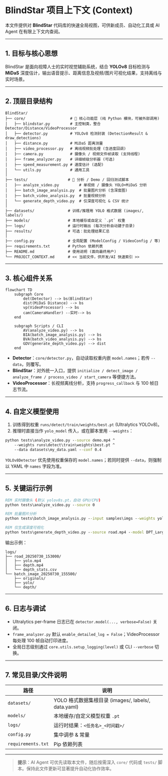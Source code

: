 # BlindStar 项目上下文 (Context)

本文件提供对 **BlindStar** 代码库的快速全局视图，可供新成员、自动化工具或 AI Agent 在有限上下文内查阅。

---

## 1. 目标与核心思想

BlindStar 是面向视障人士的实时视觉辅助系统，结合 **YOLOv8** 目标检测与 **MiDaS** 深度估计，输出语音提示、距离信息及视频/图片可视化结果，支持离线与实时场景。

---

## 2. 顶层目录结构

```
BlindStar/
├── core/                    # 🧠 核心功能层 (纯 Python 模块，可被外部调用)
│   ├── blindstar.py         # 主控制类，整合 Detector/Distance/VideoProcessor
│   ├── detector.py          # YOLOv8 检测封装 (DetectionResult & draw_detections)
│   ├── distance.py          # MiDaS 距离测量
│   ├── video_processor.py   # 离线视频批处理 (含进度回调)
│   ├── camera.py            # 摄像头 / 视频文件帧读取 (支持线程)
│   ├── frame_analyzer.py    # 详细帧级分析器 (可选)
│   ├── speed_measurement.py # 速度估计 (选配)
│   └── utils.py             # 通用工具
│
├── tests/                  # 🎥 分析 / Demo / 回归测试脚本
│   ├── analyze_video.py         # 单视频 / 摄像头 YOLO+MiDaS 分析
│   ├── batch_image_analysis.py  # 批量图片分析 (含深度图)
│   ├── batch_video_analysis.py  # 批量视频分析
│   └── generate_depth_video.py  # 仅深度可视化 & CSV 统计
│
├── datasets/               # 训练/推理用 YOLO 格式数据 (images/, labels/)
├── models/                 # 本地缓存或自定义 `.pt` 权重
├── logs/                   # 运行时输出 (每次分析自动建子目录)
├── results/                # 可选：批处理结果汇总
│
├── config.py               # 全局配置 (ModelConfig / VideoConfig / 等)
├── requirements.txt        # Python 依赖列表
├── README.md               # 使用说明 (面向最终用户)
└── PROJECT_CONTEXT.md      # << 当前文件，供开发/AI 快速索引 >>
```

---

## 3. 核心组件关系

```mermaid
flowchart TD
    subgraph Core
        det(Detector) --> bs(BlindStar)
        dist(MiDaS Distance) --> bs
        vp(VideoProcessor) --> bs
        cam(CameraHandler) --实时--> bs
    end

    subgraph Scripts / CLI
        AV(analyze_video.py) --> bs
        BIA(batch_image_analysis.py) --> bs
        BVA(batch_video_analysis.py) --> bs
        GDV(generate_depth_video.py) --> dist
    end
```

- **Detector**：`core/detector.py`，自动读取权重内嵌 `model.names`；若传 `--data`，则覆写。
- **BlindStar**：对外统一入口，提供 `initialize / detect_image / analyze_frame / process_video / start_camera` 等便捷方法。
- **VideoProcessor**：长视频离线分析，支持 `progress_callback` 与 100 帧日志节流。

---

## 4. 自定义模型使用

1. 训练得到权重 `runs/detect/train/weights/best.pt` (Ultralytics YOLOv8)。
2. 推理时直接当作 `yolo_model` 传入，或在脚本里用 `--weights`：

```cmd
python tests\analyze_video.py --source demo.mp4 ^
    --weights runs\detect\train\weights\best.pt ^
    --data datasets\my_data.yaml --conf 0.4
```

`YOLOv8Detector` 优先使用权重保存的 `model.names`；若同时提供 `--data`，则强制以 YAML 中 `names` 字段为准。

---

## 5. 关键运行示例

```cmd
REM 实时摄像头 (默认 yolov8s.pt，自动 GPU/CPU)
python tests\analyze_video.py --source 0

REM 批量图片分析
python tests\batch_image_analysis.py --input samples\imgs --weights yolov8n.pt

REM 仅生成深度可视化
python tests\generate_depth_video.py --source road.mp4 --model DPT_Large
```

输出示例：
```
logs/
├── road_20250730_153000/
│   ├── yolo.mp4
│   ├── depth.mp4
│   └── depth_stats.csv
└── batch_image_20250730_155500/
    ├── originals/
    ├── yolo/
    └── depth/
```

---

## 6. 日志与调试

- Ultralytics per-frame 日志已在 `detector.model(..., verbose=False)` 关闭。
- `frame_analyzer.py` 默认 `enable_detailed_log = False`；VideoProcessor 每处理 100 帧自动打印进度。
- 全局日志级别通过 `core.utils.setup_logging(level)` 或 CLI `--verbose` 切换。

---

## 7. 常见目录/文件说明

| 路径 | 说明 |
|------|------|
| `datasets/` | YOLO 格式数据集根目录 (images/, labels/, data.yaml) |
| `models/`   | 本地缓存/自定义模型权重 `.pt` |
| `logs/`     | 运行时结果：`<任务名>_<时间戳>/` |
| `config.py` | 集中调参 & 常量 |
| `requirements.txt` | Pip 依赖列表 |

---

> **提示**：AI Agent 可优先读取本文件，随后按需深入 `core/` 代码或 `tests/` 脚本。保持此文件更新可显著提升自动化协作效率。 